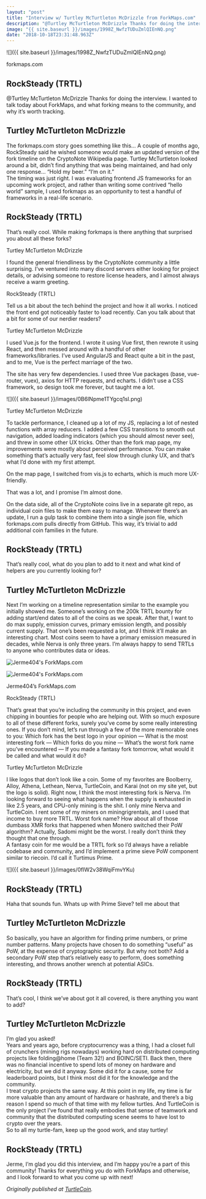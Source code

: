 ```yaml
---
layout: "post"
title: "Interview w/ Turtley McTurtleton McDrizzle from ForkMaps.com"
description: "@Turtley McTurtleton McDrizzle Thanks for doing the interview. I wanted to talk today about ForkMaps, and what forking means to the community, and why it’s worth tracking. The forkmaps.com story goes…"
image: "{{ site.baseurl }}/images/1998Z_NwfzTUDuZmlQIEnNQ.png"
date: "2018-10-18T23:31:48.963Z"
---
```


![]({{ site.baseurl }}/images/1998Z_NwfzTUDuZmlQIEnNQ.png)

forkmaps.com

## RockSteady (TRTL)

@Turtley McTurtleton McDrizzle Thanks for doing the interview. I wanted to talk today about ForkMaps, and what forking means to the community, and why it’s worth tracking.

## Turtley McTurtleton McDrizzle

The forkmaps.com story goes something like this… A couple of months ago, RockSteady said he wished someone would make an updated version of the fork timeline on the CryptoNote Wikipedia page. Turtley McTurtleton looked around a bit, didn’t find anything that was being maintained, and had only one response… “Hold my beer.” “I’m on it.”  
The timing was just right. I was evaluating frontend JS frameworks for an upcoming work project, and rather than writing some contrived “hello world” sample, I used forkmaps as an opportunity to test a handful of frameworks in a real-life scenario.

## RockSteady (TRTL)

That’s really cool. While making forkmaps is there anything that surprised you about all these forks?

Turtley McTurtleton McDrizzle

I found the general friendliness by the CryptoNote community a little surprising. I’ve ventured into many discord servers either looking for project details, or advising someone to restore license headers, and I almost always receive a warm greeting.

RockSteady (TRTL)

Tell us a bit about the tech behind the project and how it all works. I noticed the front end got noticeably faster to load recently. Can you talk about that a bit for some of our nerdier readers?

Turtley McTurtleton McDrizzle

I used Vue.js for the frontend. I wrote it using Vue first, then rewrote it using React, and then messed around with a handful of other frameworks/libraries. I’ve used AngularJS and React quite a bit in the past, and to me, Vue is the perfect marriage of the two.

The site has very few dependencies. I used three Vue packages (base, vue-router, vuex), axios for HTTP requests, and echarts. I didn’t use a CSS framework, so design took me forever, but taught me a lot.

![]({{ site.baseurl }}/images/0B6lNpme1TYgcq1sI.png)

Turtley McTurtleton McDrizzle

To tackle performance, I cleaned up a lot of my JS, replacing a lot of nested functions with array reducers. I added a few CSS transitions to smooth out navigation, added loading indicators (which you should almost never see), and threw in some other UX tricks. Other than the fork map page, my improvements were mostly about perceived performance. You can make something that’s actually very fast, feel slow through clunky UX, and that’s what I’d done with my first attempt.

On the map page, I switched from vis.js to echarts, which is much more UX-friendly.

That was a lot, and I promise I’m almost done.

On the data side, all of the CryptoNote coins live in a separate git repo, as individual coin files to make them easy to manage. Whenever there’s an update, I run a gulp task to combine them into a single json file, which forkmaps.com pulls directly from GitHub. This way, it’s trivial to add additional coin families in the future.

## RockSteady (TRTL)

That’s really cool, what do you plan to add to it next and what kind of helpers are you currently looking for?

## Turtley McTurtleton McDrizzle

Next I’m working on a timeline representation similar to the example you initially showed me. Someone’s working on the 200k TRTL bounty for adding start/end dates to all of the coins as we speak. After that, I want to do max supply, emission curves, primary emission length, and possibly current supply. That one’s been requested a lot, and I think it’ll make an interesting chart. Most coins seem to have a primary emission measured in decades, while Nerva is only three years. I’m always happy to send TRTLs to anyone who contributes data or ideas.

![Jerme404's ForkMaps.com](https://miro.medium.com/max/60/0*VNfMugUC_Ty2ns1H.png?q=20)

![Jerme404's ForkMaps.com](https://miro.medium.com/max/1400/0*VNfMugUC_Ty2ns1H.png)

Jerme404’s ForkMaps.com

RockSteady (TRTL)

That’s great that you’re including the community in this project, and even chipping in bounties for people who are helping out. With so much exposure to all of these different forks, surely you’ve come by some really interesting ones. If you don’t mind, let’s run through a few of the more memorable ones to you: Which fork has the best logo in your opinion — What is the most interesting fork — Which forks do you mine — What’s the worst fork name you’ve encountered — If you made a fantasy fork tomorrow, what would it be called and what would it do?

Turtley McTurtleton McDrizzle

I like logos that don’t look like a coin. Some of my favorites are Boolberry, Alloy, Athena, Lethean, Nerva, TurtleCoin, and Karai (not on my site yet, but the logo is solid). Right now, I think the most interesting fork is Nerva. I’m looking forward to seeing what happens when the supply is exhausted in like 2.5 years, and CPU-only mining is the shit. I only mine Nerva and TurtleCoin. I rent some of my miners on miningrigrentals, and I used that income to buy more TRTL. Worst fork name? How about all of those dumbass XMR forks that happened when Monero switched their PoW algorithm? Actually, Sadomi might be the worst. I really don’t think they thought that one through.  
A fantasy coin for me would be a TRTL fork so I’d always have a reliable codebase and community, and I’d implement a prime sieve PoW component similar to riecoin. I’d call it Turtimus Prime.

![]({{ site.baseurl }}/images/0flW2v38WqiFmvYKu)

## RockSteady (TRTL)

Haha that sounds fun. Whats up with Prime Sieve? tell me about that

## Turtley McTurtleton McDrizzle

So basically, you have an algorithm for finding prime numbers, or prime number patterns. Many projects have chosen to do something “useful” as PoW, at the expense of cryptographic security. But why not both? Add a secondary PoW step that’s relatively easy to perform, does something interesting, and throws another wrench at potential ASICs.

## RockSteady (TRTL)

That’s cool, I think we’ve about got it all covered, is there anything you want to add?

## Turtley McTurtleton McDrizzle

I’m glad you asked!  
Years and years ago, before cryptocurrency was a thing, I had a closet full of crunchers (mining rigs nowadays) working hard on distributed computing projects like folding@home (Team 32!) and BOINC/SETI. Back then, there was no financial incentive to spend lots of money on hardware and electricity, but we did it anyway. Some did it for a cause, some for leaderboard points, but I think most did it for the knowledge and the community.  
I treat crypto projects the same way. At this point in my life, my time is far more valuable than any amount of hardware or hashrate, and there’s a big reason I spend so much of that time with my fellow turtles. And TurtleCoin is the only project I’ve found that really embodies that sense of teamwork and community that the distributed computing scene seems to have lost to crypto over the years.  
So to all my turtle-fam, keep up the good work, and stay turtley!

## RockSteady (TRTL)

Jerme, I’m glad you did this interview, and I’m happy you’re a part of this community! Thanks for everything you do with ForkMaps and otherwise, and I look forward to what you come up with next!

_Originally published at_ [_TurtleCoin_](http://blog.turtlecoin.lol/archives/interview-w-turtley-mcturtleton-mcdrizzle-from-forkmaps-com/)_._
